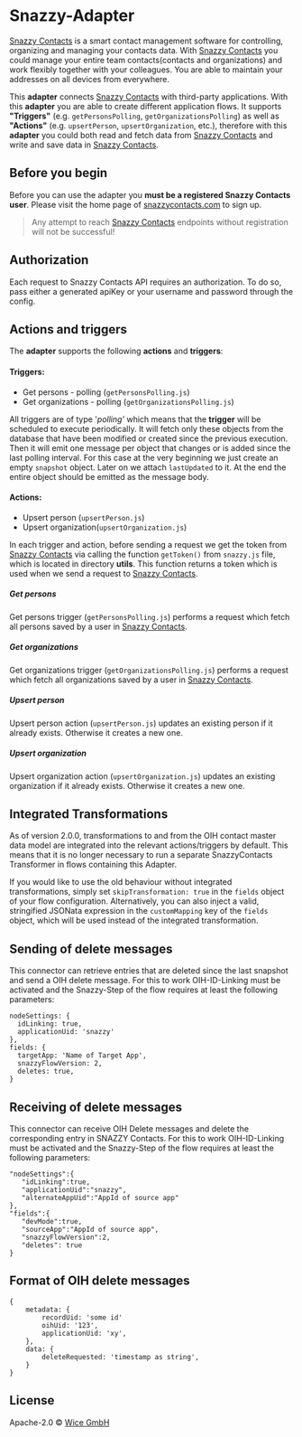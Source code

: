 # Snazzy-Adapter

[Snazzy Contacts](https://snazzycontacts.com) is a smart contact management software for controlling, organizing and managing your contacts data. With [Snazzy Contacts](https://snazzycontacts.com) you could manage your entire team contacts(contacts and organizations) and work flexibly together with your colleagues. You are able to maintain your addresses on all devices from everywhere.

This **adapter** connects [Snazzy Contacts](https://snazzycontacts.com) with third-party applications. With this **adapter** you are able to create different application flows. It supports **"Triggers"** (e.g. ``getPersonsPolling``, ``getOrganizationsPolling``) as well as **"Actions"** (e.g. ``upsertPerson``, ``upsertOrganization``, etc.), therefore with this **adapter** you could both read and fetch data from [Snazzy Contacts](https://snazzycontacts.com) and write and save data in [Snazzy Contacts](https://snazzycontacts.com).

## Before you begin

Before you can use the adapter you **must be a registered Snazzy Contacts user**. Please visit the home page of [snazzycontacts.com](https://snazzycontacts.com) to sign up.
> Any attempt to reach [Snazzy Contacts](https://snazzycontacts.com) endpoints without registration will not be successful!

## Authorization
Each request to Snazzy Contacts API requires an authorization. To do so, pass either a generated apiKey or your username and password through the config.


## Actions and triggers
The **adapter** supports the following **actions** and **triggers**:

#### Triggers:
  - Get persons - polling (```getPersonsPolling.js```)
  - Get organizations - polling (```getOrganizationsPolling.js```)

  All triggers are of type '*polling'* which means that the **trigger** will be scheduled to execute periodically. It will fetch only these objects from the database that have been modified or created since the previous execution. Then it will emit one message per object that changes or is added since the last polling interval. For this case at the very beginning we just create an empty `snapshot` object. Later on we attach ``lastUpdated`` to it. At the end the entire object should be emitted as the message body.

#### Actions:
  - Upsert person (```upsertPerson.js```)
  - Upsert organization(```upsertOrganization.js```)


In each trigger and action, before sending a request we get the token from [Snazzy Contacts](https://snazzycontacts.com) via calling the function ```getToken()``` from ```snazzy.js``` file, which is located in directory **utils**. This function returns a token which is used when we send a request to
[Snazzy Contacts](https://snazzycontacts.com).

##### Get persons

Get persons trigger (```getPersonsPolling.js```) performs a request which fetch all persons saved by a user in [Snazzy Contacts](https://snazzycontacts.com).

##### Get organizations

Get organizations trigger (```getOrganizationsPolling.js```) performs a request which fetch all organizations saved by a user in [Snazzy Contacts](https://snazzycontacts.com).

##### Upsert person

Upsert person action (``upsertPerson.js``) updates an existing person if it already exists. Otherwise it creates a new one.

##### Upsert organization

Upsert organization action (``upsertOrganization.js``) updates an existing organization if it already exists. Otherwise it creates a new one.

## Integrated Transformations

As of version 2.0.0, transformations to and from the OIH contact master data model are integrated into the relevant actions/triggers by default. This means that it is no longer necessary to run a separate SnazzyContacts Transformer in flows containing this Adapter.

If you would like to use the old behaviour without integrated transformations, simply set `skipTransformation: true` in the `fields` object of your flow configuration. Alternatively, you can also inject a valid, stringified JSONata expression in the `customMapping` key of the `fields` object, which will be used instead of the integrated transformation.

## Sending of delete messages

This connector can retrieve entries that are deleted since the last snapshot and send a OIH delete message. For this to work OIH-ID-Linking must be activated and the Snazzy-Step of the flow requires at least the following parameters:

```
nodeSettings: {
  idLinking: true,
  applicationUid: 'snazzy'
},
fields: {
  targetApp: 'Name of Target App',
  snazzyFlowVersion: 2,
  deletes: true,
}
```

## Receiving of delete messages

This connector can receive OIH Delete messages and delete the corresponding entry in SNAZZY Contacts. For this to work OIH-ID-Linking must be activated and the Snazzy-Step of the flow requires at least the following parameters:

```
"nodeSettings":{
   "idLinking":true,
   "applicationUid":"snazzy",
   "alternateAppUid":"AppId of source app"
},
"fields":{
   "devMode":true,
   "sourceApp":"AppId of source app",
   "snazzyFlowVersion":2,
   "deletes": true
}
```

## Format of OIH delete messages

```
{
    metadata: {
        recordUid: 'some id'
        oihUid: '123',
        applicationUid: 'xy',
    },
    data: {
        deleteRequested: 'timestamp as string',
    }
}
```

## License

Apache-2.0 © [Wice GmbH](https://wice.de/)
